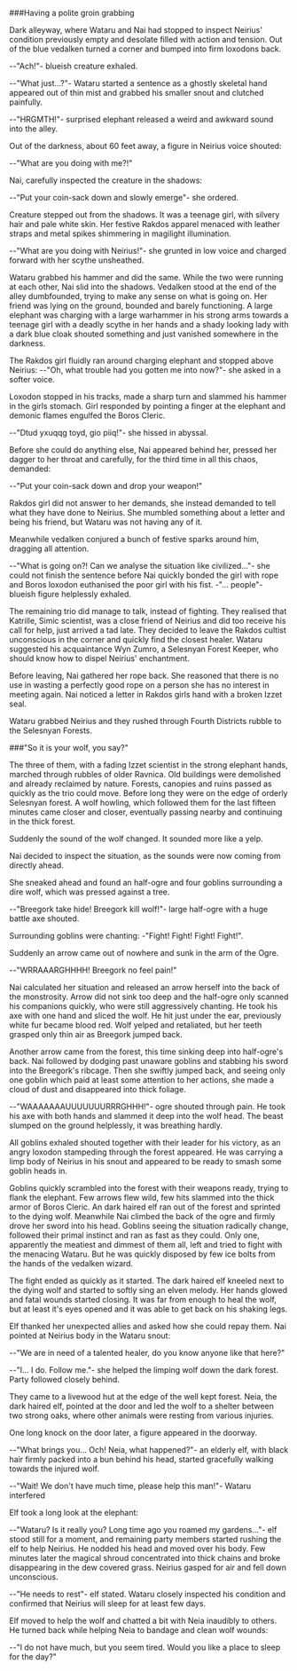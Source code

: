 ###Having a polite groin grabbing

Dark alleyway, where Wataru and Nai had stopped to inspect Neirius' condition
previously empty and desolate filled with action and tension. Out of the blue
vedalken turned a corner and bumped into firm loxodons back.

--"Ach!"- blueish creature exhaled.

--"What just...?"- Wataru started a sentence as a ghostly skeletal hand
appeared out of thin mist and grabbed his smaller snout and clutched painfully.

--"HRGMTH!"- surprised elephant released a weird and awkward sound into the
alley.

Out of the darkness, about 60 feet away, a figure in Neirius voice shouted:

--"What are you doing with me?!"

Nai, carefully inspected the creature in the shadows:

--"Put your coin-sack down and slowly emerge"- she ordered.

Creature stepped out from the shadows. It was a teenage girl, with silvery hair
and pale white skin. Her festive Rakdos apparel menaced with leather straps and
metal spikes shimmering in magilight illumination.

--"What are you doing with Neirius!"- she grunted in low voice and charged
forward with her scythe unsheathed.

Wataru grabbed his hammer and did the same. While the two were running at each
other, Nai slid into the shadows. Vedalken stood at the end of the alley
dumbfounded, trying to make any sense on what is going on. Her friend was lying
on the ground, bounded and barely functioning. A large elephant was charging
with a large warhammer in his strong arms towards a teenage girl with a deadly
scythe in her hands and a shady looking lady with a dark blue cloak shouted
something and just vanished somewhere in the darkness.

The Rakdos girl fluidly ran around charging elephant and stopped above Neirius:
--"Oh, what trouble had you gotten me into now?"- she asked in a softer voice.

Loxodon stopped in his tracks, made a sharp turn and slammed his hammer in the
girls stomach. Girl responded by pointing a finger at the elephant and demonic
flames engulfed the Boros Cleric.

--"Dtud yxuqqg toyd, gio piiq!"- she hissed in abyssal.

Before she could do anything else, Nai appeared behind her, pressed her dagger
to her throat and carefully, for the third time in all this chaos, demanded:

--"Put your coin-sack down and drop your weapon!"

Rakdos girl did not answer to her demands, she instead demanded to tell what
they have done to Neirius. She mumbled something about a letter and being his
friend, but Wataru was not having any of it.

Meanwhile vedalken conjured a bunch of festive sparks around him, dragging all
attention.

--"What is going on?! Can we analyse the situation like civilized..."- she
could not finish the sentence before Nai quickly bonded the girl with rope and
Boros loxodon euthanised the poor girl with his fist. -"... people"- blueish
figure helplessly exhaled.

The remaining trio did manage to talk, instead of fighting. They realised that
Katrille, Simic scientist, was a close friend of Neirius and did too receive
his call for help, just arrived a tad late. They decided to leave the Rakdos
cultist unconscious in the corner and quickly find the closest healer. Wataru
suggested his acquaintance Wyn Zumro, a Selesnyan Forest Keeper, who should
know how to dispel Neirius' enchantment.

Before leaving, Nai gathered her rope back. She reasoned that there is no use
in wasting a perfectly good rope on a person she has no interest in meeting
again. Nai noticed a letter in Rakdos girls hand with a broken Izzet seal.

Wataru grabbed Neirius and they rushed through Fourth Districts rubble to the
Selesnyan Forests.

###"So it is your wolf, you say?"

The three of them, with a fading Izzet scientist in the strong elephant hands,
marched through rubbles of older Ravnica. Old buildings were demolished and
already reclaimed by nature. Forests, canopies and ruins passed as quickly as
the trio could move. Before long they were on the edge of orderly Selesnyan
forest. A wolf howling, which followed them for the last fifteen minutes came
closer and closer, eventually passing nearby and continuing in the thick
forest.

Suddenly the sound of the wolf changed. It sounded more like a yelp.

Nai decided to inspect the situation, as the sounds were now coming from
directly ahead.

She sneaked ahead and found an half-ogre and four goblins surrounding a dire
wolf, which was pressed against a tree.

--"Breegork take hide! Breegork kill wolf!"- large half-ogre with a huge battle
axe shouted.

Surrounding goblins were chanting: -"Fight! Fight! Fight! Fight!".

Suddenly an arrow came out of nowhere and sunk in the arm of the Ogre.

--"WRRAAARGHHHH! Breegork no feel pain!"

Nai calculated her situation and released an arrow herself into the back of the
monstrosity. Arrow did not sink too deep and the half-ogre only scanned his
companions quickly, who were still aggressively chanting. He took his axe with
one hand and sliced the wolf. He hit just under the ear, previously white fur
became blood red. Wolf yelped and retaliated, but her teeth grasped only thin
air as Breegork jumped back.

Another arrow came from the forest, this time sinking deep into half-ogre's
back. Nai followed by dodging past unaware goblins and stabbing his sword into
the Breegork's ribcage. Then she swiftly jumped back, and seeing only one
goblin which paid at least some attention to her actions, she made a cloud of
dust and disappeared into thick foliage.

--"WAAAAAAAUUUUUUURRRGHHH!"- ogre shouted through pain. He took his axe with
both hands and slammed it deep into the wolf head. The beast slumped on the
ground helplessly, it was breathing hardly.

All goblins exhaled shouted together with their leader for his victory, as an
angry loxodon stampeding through the forest appeared. He was carrying a limp
body of Neirius in his snout and appeared to be ready to smash some goblin
heads in.

Goblins quickly scrambled into the forest with their weapons ready, trying to
flank the elephant. Few arrows flew wild, few hits slammed into the thick armor
of Boros Cleric. An dark haired elf ran out of the forest and sprinted to the
dying wolf. Meanwhile Nai climbed the back of the ogre and firmly drove her
sword into his head. Goblins seeing the situation radically change, followed
their primal instinct and ran as fast as they could. Only one, apparently the
meatiest and dimmest of them all, left and tried to fight with the menacing
Wataru. But he was quickly disposed by few ice bolts from the hands of the
vedalken wizard.

The fight ended as quickly as it started. The dark haired elf kneeled next to
the dying wolf and started to softly sing an elven melody. Her hands glowed and
fatal wounds started closing. It was far from enough to heal the wolf, but at
least it's eyes opened and it was able to get back on his shaking legs.

Elf thanked her unexpected allies and asked how she could repay them. Nai
pointed at Neirius body in the Wataru snout:

--"We are in need of a talented healer, do you know anyone like that here?"

--"I... I do. Follow me."- she helped the limping wolf down the dark forest.
Party followed closely behind.

They came to a livewood hut at the edge of the well kept forest. Neia, the dark
haired elf, pointed at the door and led the wolf to a shelter between two
strong oaks, where other animals were resting from various injuries.

One long knock on the door later, a figure appeared in the doorway.

--"What brings you... Och! Neia, what happened?"- an elderly elf, with black
hair firmly packed into a bun behind his head, started gracefully walking
towards the injured wolf.

--"Wait! We don't have much time, please help this man!"- Wataru interfered

Elf took a long look at the elephant:

--"Wataru? Is it really you? Long time ago you roamed my gardens..."- elf stood
still for a moment, and remaining party members started rushing the elf to help
Neirius. He nodded his head and moved over his body. Few minutes later the
magical shroud concentrated into thick chains and broke disappearing in the dew
covered grass. Neirius gasped for air and fell down unconscious.

--"He needs to rest"- elf stated. Wataru closely inspected his condition and
confirmed that Neirius will sleep for at least few days.

Elf moved to help the wolf and chatted a bit with Neia inaudibly to others. He
turned back while helping Neia to bandage and clean wolf wounds:

--"I do not have much, but you seem tired. Would you like a place to sleep for
the day?"
